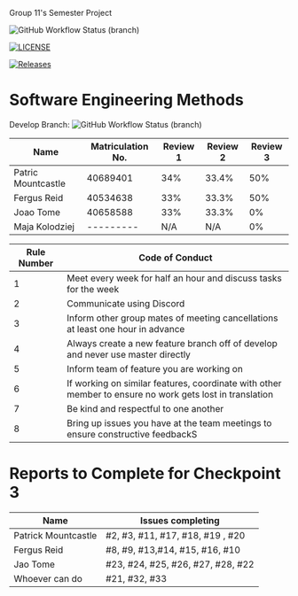 Group 11's Semester Project

![GitHub Workflow Status (branch)](https://img.shields.io/github/actions/workflow/status/group11sem/set08103/main.yml?branch=master)

[![LICENSE](https://img.shields.io/github/license/group11sem/set08103.svg?style=flat-square)](https://github.com/group11sem/set08103/blob/master/LICENSE)

[![Releases](https://img.shields.io/github/release/group11sem/set08103/all.svg?style=flat-square)](https://github.com/group11sem/set08103/releases)

# Software Engineering Methods
Develop Branch: ![GitHub Workflow Status (branch)](https://img.shields.io/github/actions/workflow/status/group11sem/set08103/main.yml?branch=develop)

| Name                   | Matriculation No. | Review 1 | Review 2 | Review 3 |
|------------------------|-------------------|---|----------| ---------------|
| Patric Mountcastle     | 40689401          | 34% | 33.4%    | 50% |
| Fergus Reid            | 40534638          | 33% | 33.3%    | 50% |
| Joao Tome              | 40658588          | 33% | 33.3%    | 0%  |
 | Maja Kolodziej        | ---------         | N/A | N/A      | 0%  |

| Rule Number | Code of Conduct|
|-------------|---|
| 1           | Meet every week for half an hour and discuss tasks for the week|
| 2           | Communicate using Discord|
| 3           | Inform other group mates of meeting cancellations at least one hour in advance|
| 4           | Always create a new feature branch off of develop and never use master directly|
| 5           | Inform team of feature you are working on|
| 6           | If working on similar features, coordinate with other member to ensure no work gets lost in translation|
| 7           | Be kind and respectful to one another|
| 8           | Bring up issues you have at the team meetings to ensure constructive feedbackS|

# Reports to Complete for Checkpoint 3
| Name                | Issues completing                 |
|---------------------|-----------------------------------|
| Patrick Mountcastle | #2, #3, #11, #17, #18, #19 , #20  |
| Fergus Reid         | #8, #9, #13,#14, #15, #16, #10    |
| Jao Tome            | #23, #24, #25, #26, #27, #28, #22 |      
| Whoever can do      | #21, #32, #33                     | 

